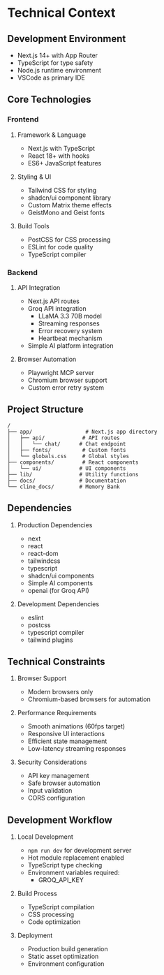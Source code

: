 # Technical Context

## Development Environment
- Next.js 14+ with App Router
- TypeScript for type safety
- Node.js runtime environment
- VSCode as primary IDE

## Core Technologies

### Frontend
1. Framework & Language
   - Next.js with TypeScript
   - React 18+ with hooks
   - ES6+ JavaScript features

2. Styling & UI
   - Tailwind CSS for styling
   - shadcn/ui component library
   - Custom Matrix theme effects
   - GeistMono and Geist fonts

3. Build Tools
   - PostCSS for CSS processing
   - ESLint for code quality
   - TypeScript compiler

### Backend
1. API Integration
   - Next.js API routes
   - Groq API integration
     - LLaMA 3.3 70B model
     - Streaming responses
     - Error recovery system
     - Heartbeat mechanism
   - Simple AI platform integration

2. Browser Automation
   - Playwright MCP server
   - Chromium browser support
   - Custom error retry system

## Project Structure
```
/
├── app/                 # Next.js app directory
│   ├── api/            # API routes
│   │   └── chat/      # Chat endpoint
│   ├── fonts/          # Custom fonts
│   └── globals.css     # Global styles
├── components/         # React components
│   └── ui/            # UI components
├── lib/               # Utility functions
├── docs/              # Documentation
└── cline_docs/        # Memory Bank
```

## Dependencies
1. Production Dependencies
   - next
   - react
   - react-dom
   - tailwindcss
   - typescript
   - shadcn/ui components
   - Simple AI components
   - openai (for Groq API)

2. Development Dependencies
   - eslint
   - postcss
   - typescript compiler
   - tailwind plugins

## Technical Constraints
1. Browser Support
   - Modern browsers only
   - Chromium-based browsers for automation

2. Performance Requirements
   - Smooth animations (60fps target)
   - Responsive UI interactions
   - Efficient state management
   - Low-latency streaming responses

3. Security Considerations
   - API key management
   - Safe browser automation
   - Input validation
   - CORS configuration

## Development Workflow
1. Local Development
   - `npm run dev` for development server
   - Hot module replacement enabled
   - TypeScript type checking
   - Environment variables required:
     - GROQ_API_KEY

2. Build Process
   - TypeScript compilation
   - CSS processing
   - Code optimization

3. Deployment
   - Production build generation
   - Static asset optimization
   - Environment configuration
